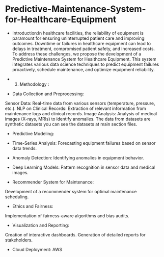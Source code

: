 # Predictive-Maintenance-System-for-Healthcare-Equipment
* Introduction:In healthcare facilities, the reliability of equipment is paramount for ensuring uninterrupted patient care and improving outcomes. Downtime or failures in healthcare equipment can lead to delays in treatment, compromised patient safety, and increased costs. To address these challenges, we propose the development of a Predictive Maintenance System for Healthcare Equipment. This system integrates various data science techniques to predict equipment failures proactively, schedule maintenance, and optimize equipment reliability.
* 3. Methodology :

* Data Collection and Preprocessing:

Sensor Data: Real-time data from various sensors (temperature, pressure, etc.).
NLP on Clinical Records: Extraction of relevant information from maintenance logs and clinical records.
Image Analysis: Analysis of medical images (X-rays, MRIs) to identify anomalies.
The data from datasets are synthetic datasets you can see the datasets at main section files.
* Predictive Modeling:

* Time-Series Analysis: Forecasting equipment failures based on sensor data trends.
* Anomaly Detection: Identifying anomalies in equipment behavior.
* Deep Learning Models: Pattern recognition in sensor data and medical images.
* Recommender System for Maintenance:

Development of a recommender system for optimal maintenance scheduling.
* Ethics and Fairness:

Implementation of fairness-aware algorithms and bias audits.
* Visualization and Reporting:

Creation of interactive dashboards.
Generation of detailed reports for stakeholders.
* Cloud Deployment: AWS

